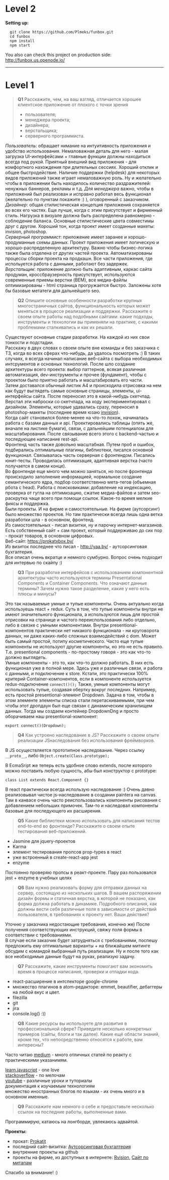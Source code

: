 # Level 2


**Setting up:**
```
  git clone https://github.com/Plmeks/funbox.git
  cd funbox
  npm install
  npm start
```

You also can check this project on production side:
http://funbox.us.openode.io/

---

# Level 1


>**Q1** 
>Расскажите, чем, на ваш взгляд, отличается хорошее клиентское приложение от
>плохого с точки зрения
> * пользователя;
> * менеджера проекта;
> * дизайнера;
> * верстальщика;
> * серверного программиста.  

*Пользователь*: обращает нимание на интуитивность приложения и удобство использования.  Немаловажная деталь для него - малая загрузка UI-интерфейсами + главные функции должны находиться всегда под рукой. Приятный внешний вид приложения - для комфортного нахождения при длительных сессиях. Хороший отклик и общее быстродействие. Наличие поддержки (helpdesk) для некоторых видов приложений также играет немаловажную роль. Ну и желательно чтобы в приложении быть находилось количество раздражителей: ненужных баннеров, рекламы и т.д. 
*Для менеджера* важно, чтобы в приложений был реализован и исправно работал весь функционал (желательно по пунктам покажите :) ), оговоренный с заказчиком.  
*Дизайнер*: общая стилистическая концепция приложения сохраняется во всех его частях. Еще лучше, когда с этим присутствует и фирменный стиль. Нагрузка в визуале должна быть распределена равномерно - соблюдение баланса. Основные стилистические цвета совместимы друг с другом. Хороший тон, когда проект имеет созданные макеты: invision, photoshop.  
*Серверный программист*: приложение имеет заранее и хорошо-продуманные схемы данных. Проект приложения имеет логическую и хорошо-распределенную архитектуру. Важно чтобы бизнес-логика также была отделена от других частей проекта. Автоматизированы процессы сборки проекта на продкашн. Все части приложения, где испольуется работа с данными, работают без задержек.  
*Верстальщик*: приложение должно быть адаптивным, каркас сайта продуман, кроссбраузерность присутствует, используются современные приемы верстки (BEM), все медиа-файлы оптимизированы - html страница прогружается быстро. Заложены хотя бы базовые метатеги для дальнейшего seo.  




>**Q2** 
> Опишите основные особенности разработки крупных многостраничных сайтов,
> функциональность которых может меняться в процессе реализации и поддержки.
> Расскажите о своем опыте работы над подобными сайтами: какие подходы,
> инструменты и технологии вы применяли на практике, с какими проблемами
> сталкивались и как их решали.  

Существуют основные стадии разработки. На каждой из них свои тонкости и подстадии.  
Расскажу в двух словах о своем опыте вне команды и без заказчика с ТЗ, когда во всех сферах что-нибудь, да удалось посмотреть :)
В таких случаях, я всегда начинал написание веб-сайта с выбора необходимых интсрументов и основных технологий. После шло создание архитектуры всего проекта: выбор паттернов, всякая различная автоматизация, dev-инструменты и прочее (фундамент), чтобы с проектом было приятно работать и масштабировать его части.  
Затем доставался обычный листик A4 и происходила отрисовка на нем как будут выглядеть самые основные страницы, элементы, ui-интерфейсы сайта. После переносил это в какой-нибудь скетчпад.
Верстал эти наброски со скетчпада, на ходу экспериментировал с дизайном. Элементы, которые удавались сразу, переносил в photoshop-макеты (последнее время юзаю [invision](https://www.invisionapp.com/)).    
Когда сайт становился более-менее на что-то похож, начиналась работа с базами данных и api.
Проектировались таблицы (опять же, вначале на листике бумаги), связи, с дальнейшим потенциалом для масштабирования. После связывание всего этого с backend-частью и последующее написание rest-api.  
Фронтенд часть также довольно масштабная. Путем проб и ошибок, подбирались оптимальные плагины, библиотеки, писался основной функционал. Связывалась часть серверная с фронтендом. Писались юнит-тесты. Проводилась оптимизация, адаптивная верстка (часто получается в самом конце).  
Во фронтенде еще много чем можно заняться, но после фронтенда происходило заполнение информацией, нормальное создание семантического ядра, подбор соответственно мета-тегов (объемная рбота с head). Работа с поисковиками: добавление на индексацию, проверка от гугла на оптимизацию, сжатие медиа-файлов и затем seo-раскрутка чаще всего при помощи ссылок. Какое-то время мелкие фиксы и поддержка.  
Были проекты. И на фирме и самостоятельные. На фирме (аутсорсинг) было множество проектов. Но там практически всегда лишь одна ветка разработки шла - в основном, фронтенд.  
Из самостоятельных - писал визитки, ну и парочку интернет-магазинов.  
Есть собственный сайт + сам проект, который поддерживаю до сих пор - прокат товаров, в основном цифровых.  
Веб-сайт: https://prokatxbox.by/  
Из визиток последнее что писал - http://yaa.by/ - аутсорсинговая бухгалтерия.  
Все описал очень вкратце и немного сумбурно. Вопрос очень подходит для интервью по скайпу :)  




> **Q3**
> При разработке интерфейсов с использованием компонентной архитектуры часто
> используются термины Presentational Сomponents и Сontainer Сomponents. Что
> означают данные термины? Зачем нужно такое разделение, какие у него есть
> плюсы и минусы?   

Это так называемые умные и тупые компоненты. Очень актуально когда используешь react + redux.
Суть в том, что тупые компоненты внутри не имеют значительного функционала, а используются лишь для простой отрисовки на странице и  частого переиспользования либо отдельно, либо в связке с умными компонентами. 
Внутри presentional-компонентов практически нет никакого функционала - ни круговорота данных, ни даже каких-либо сложных взаимодействий с dom. Может быть самый простой, потипу косметического.
Часто еще тупые компоненты не используют другие компоненты, но это не есть правило.
Т.е. presentional components - по-простому говоря - это как что-то должно выглядеть.  
Умные компоненты - это то, как что-то должно работать. В них есть функционал уже в полной мере. Здесь уже и различные связи, и работа с данными, и подключение к store. Кстати, это практически 100% критерий Container-компонентов, если в компоненте используется redux-подключение ```connect()();```
Также, умные компоненты могут использовать тупые, создавая обертку вокруг последних. Например, есть простой presentional-элемент Dropdown. Задача в том, чтобы в этом элементе  элементы списка стали перетаскиваемыми, при чем чтобы этот дропдаун был еще связан с динамическим хранилищем данных.
Тогда мы создаем контейнер DropdownDng и просто оборачиваем наш presentional-компонент: 
```
export connect()(Dropdown);  
```



> **Q4**
> Как устроено наследование в JS? Расскажите о своем опыте реализации JSнаследования
> без использования фреймворков.   

В JS осуществляется прототипное наследование. Через ссылку ```__proto__```, либо 
```Object.create(Class.prototype); ```  

В EcmaSript же теперь есть удобное слово extends, после которого можно поставить любую сущность, абы был конструктор с prototype:

```
class List extends React.Component {}
```

В react практически всегда использую наследование :) Очень давно реализовывал чистое js-наследование в создании paintera на canvas. Там в канвасе очень часто реиспользовались компоненты
рисования с добавлением небольших примочек. Там-то и наследовал компоненты базовые для последующего их расширения.




> **Q5**
> Какие библиотеки можно использовать для написания тестов end-to-end во
> фронтенде? Расскажите о своем опыте тестирования веб-приложений.   

* Jasmine для jquery-проектов
* Karma
* элемент тестирования пропсов prop-types в react
* уже встроенный в create-react-app jest
* enzyme  

Постоянно проверяю пропсы в реакт-проекте. Пару раз пользовался jest + enzyme в учебных целях  




> **Q6**
> Вам нужно реализовать форму для отправки данных на сервер, состоящую из
> нескольких шагов. В вашем распоряжении дизайн формы и статичная верстка, в
> которой не показано, как форма должна работать в динамике. Подробного
> описания, как должны вести себя различные поля в зависимости от действий
> пользователя, в требованиях к проекту нет. Ваши действия?   


Уточню у заказчика недостающие требования, конечно же)
После получения соответствующих инструкций, свяжу поля формы в соответствии с требованиями.  
В случае если заказчик будет затрудняться с требованиями, поспешу предложить ему оптимальные варианты + на ближайшем митинге обсудим с командой выбранный путь реализации.
Ну и после того как все необходимые данные будут на руках, реализую задачу.  
 



> **Q7**
> Расскажите, какие инструменты помогают вам экономить время в процессе
> написания, проверки и отладки кода.   

* react-расширение в интспекторе google-chrome
* множество плагинов в atom-редакторе: emmet, beautifier, дебаггеры на любой вкус и цвет.
* filezilla
* git
* jira
* console.log() :))  




> **Q8**
> Какие ресурсы вы используете для развития в профессиональной сфере? Приведите
> несколько конкретных примеров (сайты, блоги и так далее).
> Какие ещё области знаний, кроме тех, что непосредственно относятся к работе,
> вам интересны?   

Часто читаю [medium](http://medium.com) - много отличных статей по реакту с практическими указанимям.  

[learn.javascript](https://learn.javascript.ru) - one love  
[stackoverflow](https://stackoverflow.com) - по мелочам  
[youtube](https://youtube.com) - различные уроки и туториалы  
документация к изучаемым технологиям    
множество иностранных блогов по языкам - их очень много и в основном именные.  


> **Q9**
> Расскажите нам немного о себе и предоставьте несколько ссылок на последние
> работы, выполненные вами.   




Программирую, катаюсь на лонгборде, увлекаюсь адвайтой.  

**Проекты:**

* прокат:
[Prokatit](https://prokatxbox.by/)
* последний сайт-визитка:
[Аутсорсинговая бухгалтерия](http://yaa.by)
* внутренние проекты на github  
* проекты на фирме, из доступных в интернете:
[Rvision](http://rvision.exadel.com),
[Сайт по митапам](https://meetup.exadel.by)  

Спасибо за внимание! :)  
